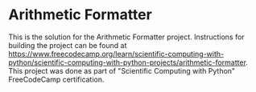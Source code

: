 # Arithmetic Formatter

This is the solution for the Arithmetic Formatter project. Instructions for building the project can be found at https://www.freecodecamp.org/learn/scientific-computing-with-python/scientific-computing-with-python-projects/arithmetic-formatter. This project was done as part of "Scientific Computing with Python" FreeCodeCamp certification.
